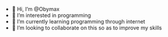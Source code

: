 - 👋 Hi, I’m @Obymax
- 👀 I’m interested in programming 
- 🌱 I’m currently learning programming through internet 
- 💞️ I’m looking to collaborate on this so as to improve my skills

<!---
Obymax/Obymax is a ✨ special ✨ repository because its `README.md` (this file) appears on your GitHub profile.
You can click the Preview link to take a look at your changes.
--->
